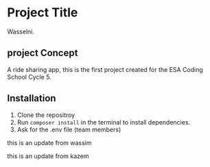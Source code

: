 # Project Title

Wasselni.

## project Concept

A ride sharing app, this is the first project created for the ESA Coding School Cycle 5.

## Installation

1. Clone the repositroy
2. Run `composer install` in the terminal to install dependencies.
3. Ask for the .env file (team members)

this is an update from wassim

this is an update from kazem
